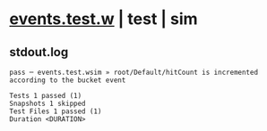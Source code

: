# [events.test.w](../../../../../../tests/sdk_tests/bucket/events.test.w) | test | sim

## stdout.log
```log
pass ─ events.test.wsim » root/Default/hitCount is incremented according to the bucket event

Tests 1 passed (1)
Snapshots 1 skipped
Test Files 1 passed (1)
Duration <DURATION>
```

